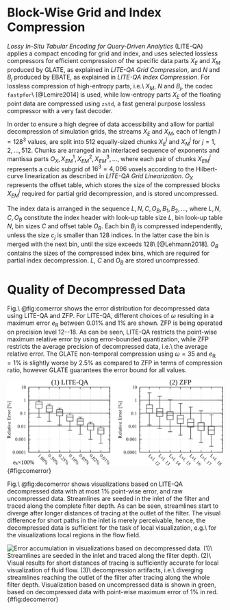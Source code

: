 # Block-Wise Grid and Index Compression

*Lossy In-Situ Tabular Encoding for Query-Driven Analytics* (LITE-QA) applies a compact encoding for grid and index, and uses selected lossless compressors for efficient compression of the specific data parts $X_E$ and $X_M$ produced by GLATE, as explained in *LITE-QA Grid Compression*, and $N$ and $B_j$ produced by EBATE, as explained in *LITE-QA Index Compression*.
For lossless compression of high-entropy parts, i.e.\ $X_M$, $N$ and $B_j$, the codec `fastpfor`\ [@Lemire2014] is used, while low-entropy parts $X_E$ of the floating point data are compressed using `zstd`, a fast general purpose lossless compressor with a very fast decoder.

In order to ensure a high degree of data accessibility and allow for partial decompression of simulation grids, the streams $X_E$ and $X_M$, each of length $l=128^3$ values, are split into 512 equally-sized chunks $X^j_E$ and $X^j_M$ for $j=1,2,\ldots,512$.
Chunks are arranged in an interlaced sequence of exponents and mantissa parts $O_X,X^1_{EM},X^2_{EM},X^3_{EM},\ldots$, where each pair of chunks $X^j_{EM}$ represents a cubic subgrid of $16^3=4,096$ voxels according to the Hilbert-curve linearization as described in *LITE-QA Grid Linearization*.
$O_X$ represents the offset table, which stores the size of the compressed blocks $X^j_{EM}$ required for partial grid decompression, and is stored uncompressed.

The index data is arranged in the sequence $L,N,C,O_B,B_1,B_2,\ldots$, where $L,N,C,O_B$ constitute the index header with look-up table size $L$, bin look-up table $N$, bin sizes $C$ and offset table $O_B$.
Each bin $B_j$ is compressed independently, unless the size $c_j$ is smaller than 128 indices. In the latter case the bin is merged with the next bin, until the size exceeds 128\ [@Lehmann2018].
$O_B$ contains the sizes of the compressed index bins, which are required for partial index decompression.
$L$, $C$ and $O_B$ are stored uncompressed.

# Quality of Decompressed Data

Fig.\ @fig:comerror shows the error distribution for decompressed data using LITE-QA and ZFP.
For LITE-QA, different choices of $\omega$ resulting in a maximum error $e_{\mathrm{R}}$ between 0.01% and 1% are shown.
ZFP is being operated on precision level 12--18.
As can be seen, LITE-QA restricts the point-wise maximum relative error by using error-bounded quantization, while ZFP restricts the average precision of decompressed data, i.e.\ the average relative error.
The GLATE non-temporal compression using $\omega=35$ and $e_{\mathrm{R}}=1$% is slightly worse by 2.5% as compared to ZFP in terms of compression ratio, however GLATE guarantees the error bound for all values.

![Error distribution for decompressed data. (1)\ LITE-QA using maximum point wise error $e_{\mathrm{R}}$ between 0.01% and 1% corresponding to different choices for $\omega$ as describes in *LITE-QA Float Quantization*. (2)\ ZFP using precision level 12--18. While GLATE bounds the error for all values, ZFP restricts the average relative error.](img/comerror.png){#fig:comerror}

Fig.\ @fig:decomerror shows visualizations based on LITE-QA decompressed data with at most 1% point-wise error, and raw uncompressed data.
Streamlines are seeded in the inlet of the filter and traced along the complete filter depth.
As can be seen, streamlines start to diverge after longer distances of tracing at the outlet of the filter.
The visual difference for short paths in the inlet is merely perceivable, hence, the decompressed data is sufficient for the task of local visualization, e.g.\ for the visualizations local regions in the flow field.

![Error accumulation in visualizations based on decompressed data. (1)\ Streamlines are seeded in the inlet and traced along the filter depth. (2)\ Visual results for short distances of tracing is sufficiently accurate for local visualization of fluid flow. (3)\ decompression artifacts, i.e.\ diverging streamlines reaching the outlet of the filter after tracing along the whole filter depth. Visualization based on uncompressed data is shown in green, based on decompressed data with point-wise maximum error of 1% in red.](img/decomerr.png){#fig:decomerror}

